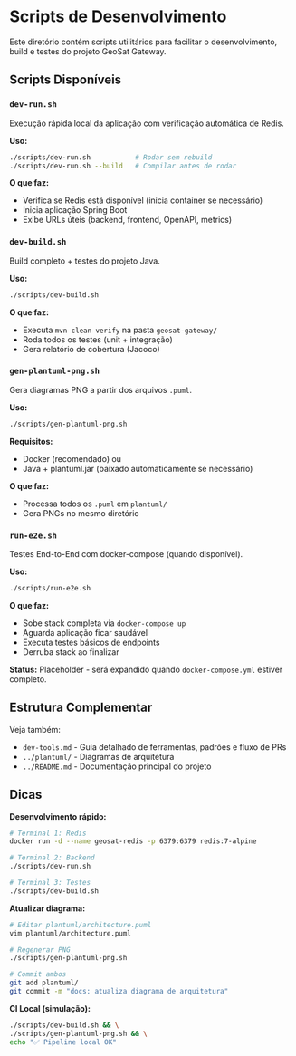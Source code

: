 # Scripts de Desenvolvimento

Este diretório contém scripts utilitários para facilitar o desenvolvimento, build e testes do projeto GeoSat Gateway.

## Scripts Disponíveis

### `dev-run.sh`
Execução rápida local da aplicação com verificação automática de Redis.

**Uso:**
```bash
./scripts/dev-run.sh           # Rodar sem rebuild
./scripts/dev-run.sh --build   # Compilar antes de rodar
```

**O que faz:**
- Verifica se Redis está disponível (inicia container se necessário)
- Inicia aplicação Spring Boot
- Exibe URLs úteis (backend, frontend, OpenAPI, metrics)

### `dev-build.sh`
Build completo + testes do projeto Java.

**Uso:**
```bash
./scripts/dev-build.sh
```

**O que faz:**
- Executa `mvn clean verify` na pasta `geosat-gateway/`
- Roda todos os testes (unit + integração)
- Gera relatório de cobertura (Jacoco)

### `gen-plantuml-png.sh`
Gera diagramas PNG a partir dos arquivos `.puml`.

**Uso:**
```bash
./scripts/gen-plantuml-png.sh
```

**Requisitos:**
- Docker (recomendado) ou
- Java + plantuml.jar (baixado automaticamente se necessário)

**O que faz:**
- Processa todos os `.puml` em `plantuml/`
- Gera PNGs no mesmo diretório

### `run-e2e.sh`
Testes End-to-End com docker-compose (quando disponível).

**Uso:**
```bash
./scripts/run-e2e.sh
```

**O que faz:**
- Sobe stack completa via `docker-compose up`
- Aguarda aplicação ficar saudável
- Executa testes básicos de endpoints
- Derruba stack ao finalizar

**Status:** Placeholder - será expandido quando `docker-compose.yml` estiver completo.

## Estrutura Complementar

Veja também:
- `dev-tools.md` - Guia detalhado de ferramentas, padrões e fluxo de PRs
- `../plantuml/` - Diagramas de arquitetura
- `../README.md` - Documentação principal do projeto

## Dicas

**Desenvolvimento rápido:**
```bash
# Terminal 1: Redis
docker run -d --name geosat-redis -p 6379:6379 redis:7-alpine

# Terminal 2: Backend
./scripts/dev-run.sh

# Terminal 3: Testes
./scripts/dev-build.sh
```

**Atualizar diagrama:**
```bash
# Editar plantuml/architecture.puml
vim plantuml/architecture.puml

# Regenerar PNG
./scripts/gen-plantuml-png.sh

# Commit ambos
git add plantuml/
git commit -m "docs: atualiza diagrama de arquitetura"
```

**CI Local (simulação):**
```bash
./scripts/dev-build.sh && \
./scripts/gen-plantuml-png.sh && \
echo "✅ Pipeline local OK"
```
